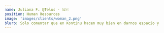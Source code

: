 ```yaml
---
name: Juliana F. @Telus - 🇬🇹
position: Human Resources
image: 'images/clients/woman_2.png'
blurb: Solo comentar que en Kontinu hacen muy bien en darnos espacio y libertad de preguntar, comentar y exponer experiencias para que nosotros tengamos más visualización del contenido.
---
```


